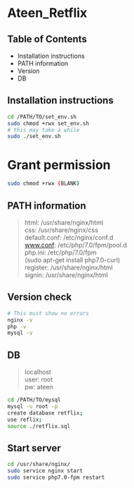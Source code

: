 # Ateen_Retflix

## Table of Contents
* Installation instructions
* PATH information
* Version 
* DB

## Installation instructions
```sh
cd /PATH/TO/set_env.sh
sudo chmod +rwx set_env.sh
# this may take a while
sudo ./set_env.sh 
```
# Grant permission
```sh
sudo chmod +rwx (BLANK)
```

## PATH information
> html: /usr/share/nginx/html   
> css: /usr/share/nginx/css   
> default.conf: /etc/nginx/conf.d       
> www.conf: /etc/php/7.0/fpm/pool.d    
> php.ini: /etc/php/7.0/fpm   
> (sudo apt-get install php7.0-curl)    
> register: /usr/share/nginx/html   
> signin: /usr/share/nginx/html   

## Version check
```sh
# This must show no errors
nginx -v
php -v
mysql -v
```

## DB
> localhost   
> user: root   
> pw: ateen

```sh
cd /PATH/TO/mysql
mysql -u root -p
create database retflix;
use reflix;
source ./retflix.sql
```

## Start server
```sh
cd /usr/share/nginx/
sudo service nginx start
sudo service php7.0-fpm restart
```

